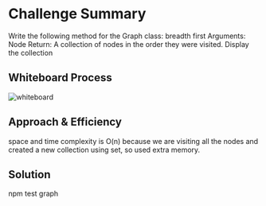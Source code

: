 # Challenge Summary
Write the following method for the Graph class:
breadth first
Arguments: Node
Return: A collection of nodes in the order they were visited.
Display the collection

## Whiteboard Process
![whiteboard](../images/graph-breadth-first.jpg)

## Approach & Efficiency
space and time complexity is O(n) because we are visiting all the nodes and created a new collection using set, so used extra memory.

## Solution
npm test graph
